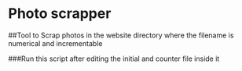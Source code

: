 # Photo scrapper

##Tool to Scrap photos in the website directory where the filename is numerical and incrementable

###Run this script after editing the initial and counter file inside it